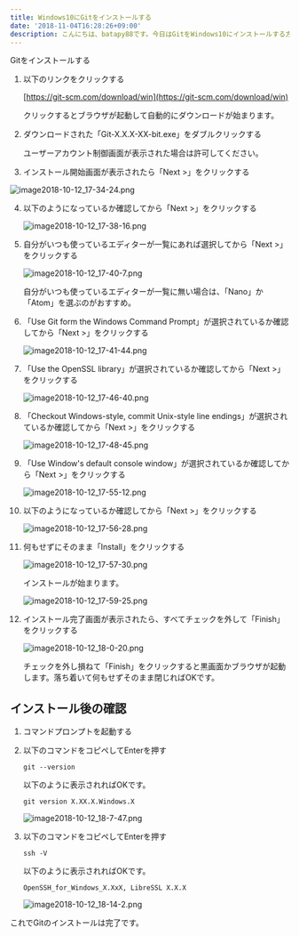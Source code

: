 ```yaml
---
title: Windows10にGitをインストールする
date: '2018-11-04T16:28:26+09:00'
description: こんにちは、batapy88です。今日はGitをWindows10にインストールする方法をメモしていきたいと思います。
---
```

Gitをインストールする

1. 以下のリンクをクリックする

   [https://git-scm.com/download/win](https://git-scm.com/download/win)

   クリックするとブラウザが起動して自動的にダウンロードが始まります。

2. ダウンロードされた「Git-X.X.X-XX-bit.exe」をダブルクリックする

   ユーザーアカウント制御画面が表示された場合は許可してください。

3.  インストール開始画面が表示されたら「Next >」をクリックする

   ![image2018-10-12_17-34-24.png](/img/image2018-10-12_17-34-24.png)

4. 以下のようになっているか確認してから「Next >」をクリックする

   ![image2018-10-12_17-38-16.png](/img/image2018-10-12_17-38-16.png)

5. 自分がいつも使っているエディターが一覧にあれば選択してから「Next >」をクリックする

   ![image2018-10-12_17-40-7.png](/img/image2018-10-12_17-40-7.png)

   自分がいつも使っているエディターが一覧に無い場合は、「Nano」か「Atom」を選ぶのがおすすめ。

6. 「Use Git form the Windows Command Prompt」が選択されているか確認してから「Next >」をクリックする

    ![image2018-10-12_17-41-44.png](/img/image2018-10-12_17-41-44.png)

7. 「Use the OpenSSL library」が選択されているか確認してから「Next >」をクリックする

    ![image2018-10-12_17-46-40.png](/img/image2018-10-12_17-46-40.png)

8. 「Checkout Windows-style, commit Unix-style line endings」が選択されているか確認してから「Next >」をクリックする

    ![image2018-10-12_17-48-45.png](/img/image2018-10-12_17-48-45.png)

9. 「Use Window's default console window」が選択されているか確認してから「Next >」をクリックする

    ![image2018-10-12_17-55-12.png](/img/image2018-10-12_17-55-12.png)

10. 以下のようになっているか確認してから「Next >」をクリックする

    ![image2018-10-12_17-56-28.png](/img/image2018-10-12_17-56-28.png)

11. 何もせずにそのまま「Install」をクリックする

    ![image2018-10-12_17-57-30.png](/img/image2018-10-12_17-57-30.png)

    インストールが始まります。

    ![image2018-10-12_17-59-25.png](/img/image2018-10-12_17-59-25.png)

12. インストール完了画面が表示されたら、すべてチェックを外して「Finish」をクリックする

    ![image2018-10-12_18-0-20.png](/img/image2018-10-12_18-0-20.png)

    チェックを外し損ねて「Finish」をクリックすると黒画面かブラウザが起動します。落ち着いて何もせずそのまま閉じればOKです。

## インストール後の確認

1. コマンドプロンプトを起動する

2. 以下のコマンドをコピペしてEnterを押す

   ```
   git --version
   ```

   以下のように表示されればOKです。

   ```
   git version X.XX.X.Windows.X
   ```

   ![image2018-10-12_18-7-47.png](/img/image2018-10-12_18-7-47.png)

3.  以下のコマンドをコピペしてEnterを押す

    ```
    ssh -V
    ```

    以下のように表示されればOKです。

    ```
    OpenSSH_for_Windows_X.XxX, LibreSSL X.X.X
    ```

    ![image2018-10-12_18-14-2.png](/img/image2018-10-12_18-14-2.png)

これでGitのインストールは完了です。
